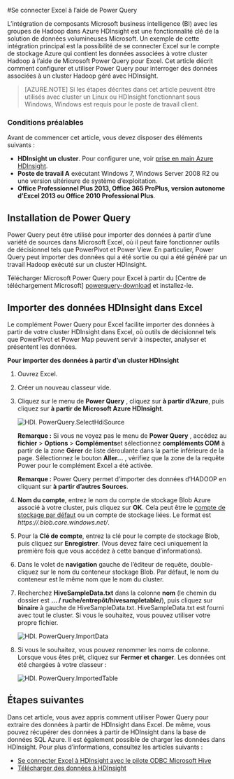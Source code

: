 <properties
    pageTitle="Se connecter Excel à Power Query | Microsoft Azure"
    description="Découvrez comment tirer parti des composants business intelligence et utiliser Power Query pour Excel pour accéder aux données stockées dans Hadoop sur HDInsight."
    services="hdinsight"
    documentationCenter=""
    tags="azure-portal"
    authors="mumian"
    manager="jhubbard"
    editor="cgronlun"/>

<tags
    ms.service="hdinsight"
    ms.workload="big-data"
    ms.tgt_pltfrm="na"
    ms.devlang="na"
    ms.topic="article"
    ms.date="10/19/2016"
    ms.author="jgao"/>


#<a name="connect-excel-to-hadoop-by-using-power-query"></a>Se connecter Excel à l’aide de Power Query

L’intégration de composants Microsoft business intelligence (BI) avec les groupes de Hadoop dans Azure HDInsight est une fonctionnalité clé de la solution de données volumineuses Microsoft. Un exemple de cette intégration principal est la possibilité de se connecter Excel sur le compte de stockage Azure qui contient les données associées à votre cluster Hadoop à l’aide de Microsoft Power Query pour Excel. Cet article décrit comment configurer et utiliser Power Query pour interroger des données associées à un cluster Hadoop géré avec HDInsight.

> [AZURE.NOTE] Si les étapes décrites dans cet article peuvent être utilisés avec cluster un Linux ou HDInsight fonctionnant sous Windows, Windows est requis pour le poste de travail client.

### <a name="prerequisites"></a>Conditions préalables

Avant de commencer cet article, vous devez disposer des éléments suivants :

- **HDInsight un cluster**. Pour configurer une, voir [prise en main Azure HDInsight][hdinsight-get-started].
- **Poste de travail A** exécutant Windows 7, Windows Server 2008 R2 ou une version ultérieure de système d’exploitation.
- **Office Professionnel Plus 2013, Office 365 ProPlus, version autonome d’Excel 2013 ou Office 2010 Professional Plus**.


## <a name="install-power-query"></a>Installation de Power Query

Power Query peut être utilisé pour importer des données à partir d’une variété de sources dans Microsoft Excel, où il peut faire fonctionner outils de décisionnel tels que PowerPivot et Power View. En particulier, Power Query peut importer des données qui a été sortie ou qui a été généré par un travail Hadoop exécuté sur un cluster HDInsight.

Télécharger Microsoft Power Query pour Excel à partir du [Centre de téléchargement Microsoft] [ powerquery-download] et installez-le.

## <a name="import-hdinsight-data-into-excel"></a>Importer des données HDInsight dans Excel

Le complément Power Query pour Excel facilite importer des données à partir de votre cluster HDInsight dans Excel, où outils de décisionnel tels que PowerPivot et Power Map peuvent servir à inspecter, analyser et présentent les données.

**Pour importer des données à partir d’un cluster HDInsight**

1. Ouvrez Excel.

2. Créer un nouveau classeur vide.

3. Cliquez sur le menu de **Power Query** , cliquez sur **à partir d’Azure**, puis cliquez sur **à partir de Microsoft Azure HDInsight**.

    ![HDI. PowerQuery.SelectHdiSource][image-hdi-powerquery-hdi-source]

    **Remarque :** Si vous ne voyez pas le menu de **Power Query** , accédez au **fichier** > **Options** > **Compléments**et sélectionnez **compléments COM** à partir de la zone **Gérer** de liste déroulante dans la partie inférieure de la page. Sélectionnez le bouton **Aller...** , vérifiez que la zone de la requête Power pour le complément Excel a été activée.

    **Remarque :** Power Query permet d’importer des données d’HADOOP en cliquant sur **à partir d’autres Sources**.

3. **Nom du compte**, entrez le nom du compte de stockage Blob Azure associé à votre cluster, puis cliquez sur **OK**. Cela peut être le [compte de stockage par défaut](hdinsight-administer-use-management-portal.md#find-the-default-storage-account) ou un compte de stockage liées.  Le format est *https://<StorageAccountName>.blob.core.windows.net/*.

4. Pour la **Clé de compte**, entrez la clé pour le compte de stockage Blob, puis cliquez sur **Enregistrer**. (Vous devez faire ceci uniquement la première fois que vous accédez à cette banque d’informations).

5. Dans le volet de **navigation** gauche de l’éditeur de requête, double-cliquez sur le nom du conteneur stockage Blob. Par défaut, le nom du conteneur est le même nom que le nom du cluster.

6. Recherchez **HiveSampleData.txt** dans la colonne **nom** (le chemin du dossier est **... / ruche/entrepôt/hivesampletable/**), puis cliquez sur **binaire** à gauche de HiveSampleData.txt. HiveSampleData.txt est fourni avec tout le cluster. Si vous le souhaitez, vous pouvez utiliser votre propre fichier.

    ![HDI. PowerQuery.ImportData][image-hdi-powerquery-importdata]

7. Si vous le souhaitez, vous pouvez renommer les noms de colonne. Lorsque vous êtes prêt, cliquez sur **Fermer et charger**.  Les données ont été chargées à votre classeur :

    ![HDI. PowerQuery.ImportedTable][image-hdi-powerquery-imported-table]

## <a name="next-steps"></a>Étapes suivantes

Dans cet article, vous avez appris comment utiliser Power Query pour extraire des données à partir de HDInsight dans Excel. De même, vous pouvez récupérer des données à partir de HDInsight dans la base de données SQL Azure. Il est également possible de charger les données dans HDInsight. Pour plus d’informations, consultez les articles suivants :

* [Se connecter Excel à HDInsight avec le pilote ODBC Microsoft Hive][hdinsight-ODBC]
* [Télécharger des données à HDInsight][hdinsight-upload-data]

[hdinsight-ODBC]: hdinsight-connect-excel-hive-odbc-driver.md
[hdinsight-get-started]: hdinsight-hadoop-linux-tutorial-get-started.md
[hdinsight-upload-data]: hdinsight-upload-data.md

[image-hdi-powerquery-hdi-source]: ./media/hdinsight-connect-excel-power-query/HDI.PowerQuery.SelectHdiSource.png
[image-hdi-powerquery-importdata]: ./media/hdinsight-connect-excel-power-query/HDI.PowerQuery.ImportData.png
[image-hdi-powerquery-imported-table]: ./media/hdinsight-connect-excel-power-query/HDI.PowerQuery.ImportedTable.PNG

[powerquery-download]: http://go.microsoft.com/fwlink/?LinkID=286689
